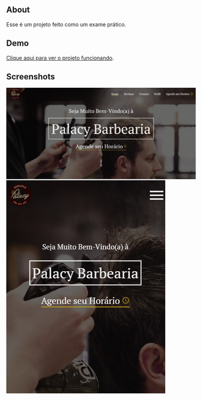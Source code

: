 ## About
Esse é um projeto feito como um exame prático.

## Demo
[Clique aqui para ver o projeto funcionando](https://patrickpontes44.github.io/barbearia-landingpage/).

## Screenshots
![Image of screenshot](https://github.com/PatrickPontes44/barbearia-landingpage/blob/master/images/screenshot.PNG)
![Image of mobile screenshot](https://github.com/PatrickPontes44/barbearia-landingpage/blob/master/images/mobile-screenshot.PNG)